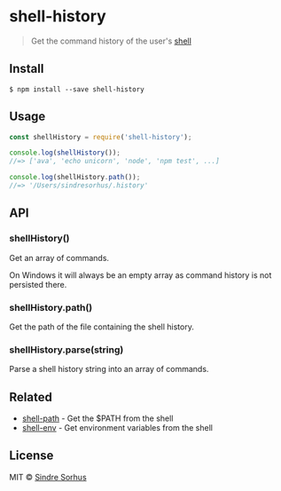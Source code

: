# shell-history

> Get the command history of the user's [shell](https://en.wikipedia.org/wiki/Shell_(computing))


## Install

```
$ npm install --save shell-history
```


## Usage

```js
const shellHistory = require('shell-history');

console.log(shellHistory());
//=> ['ava', 'echo unicorn', 'node', 'npm test', ...]

console.log(shellHistory.path());
//=> '/Users/sindresorhus/.history'
```


## API

### shellHistory()

Get an array of commands.

On Windows it will always be an empty array as command history is not persisted there.

### shellHistory.path()

Get the path of the file containing the shell history.

### shellHistory.parse(string)

Parse a shell history string into an array of commands.


## Related

- [shell-path](https://github.com/sindresorhus/shell-path) - Get the $PATH from the shell
- [shell-env](https://github.com/sindresorhus/shell-env) - Get environment variables from the shell


## License

MIT © [Sindre Sorhus](https://sindresorhus.com)
